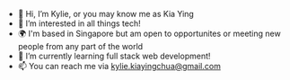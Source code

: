 - 👋 Hi, I’m Kylie, or you may know me as Kia Ying
- 👀 I’m interested in all things tech!
- 🌍 I'm based in Singapore but am open to opportunites or meeting new people from any part of the world 
- 🌱 I’m currently learning full stack web development!
- 📫 You can reach me via kylie.kiayingchua@gmail.com

<!---
kylie-kiaying/kylie-kiaying is a ✨ special ✨ repository because its `README.md` (this file) appears on your GitHub profile.
You can click the Preview link to take a look at your changes.
--->
